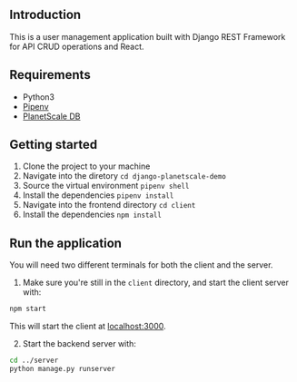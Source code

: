 ## Introduction
This is a user management application built with Django REST Framework for API CRUD operations and React.

## Requirements
* Python3
* [Pipenv](https://pipenv.pypa.io/en/latest/)
* [PlanetScale DB](https://planetscale.com/)

## Getting started
1. Clone the project to your machine 
2. Navigate into the diretory ```cd django-planetscale-demo```
3. Source the virtual environment ```pipenv shell```
4. Install the dependencies ```pipenv install```
5. Navigate into the frontend directory ```cd client```
5. Install the dependencies ```npm install```

## Run the application
You will need two different terminals for both the client and the server.

1. Make sure you're still in the `client` directory, and start the client server with: 

```bash
npm start
```

This will start the client at [localhost:3000](http://localhost:3000).


2. Start the backend server with:
   
```bash
cd ../server
python manage.py runserver
```